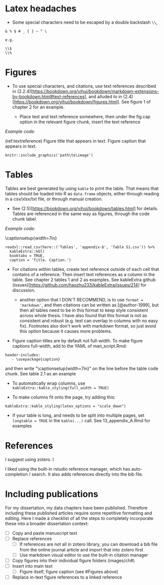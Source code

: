 # Latex headaches

- Some special characters need to be escaped by a double backslash `\\`, 

```
& % $ # _ { } ~ ^ \

e.g.

\\$
\\%
```


# Figures

- To use special characters, and citations, use text references described in (2.2.4)[https://bookdown.org/yihui/bookdown/markdown-extensions-by-bookdown.html#text-references], and alluded to in (2.4)[https://bookdown.org/yihui/bookdown/figures.html]. See figure 1 of chapter 2 for an example.

  - Place text and text reference somewhere, then under the fig.cap option in the relevant figure chunk, insert the text reference
  
*Example code:*

<!-- begin example -->

(ref:textreference) Figure title that appears in text. Figure caption that appears in text.

```{r codechunktitle, fig.cap="(ref:textreference)", fig.scap = "Figure title, to show up in the List of Figures section." eval=T, echo=T, echo=FALSE, fig.align='center', out.extra=''}
knitr::include_graphics('path\to\image')
```

<!-- end example -->

# Tables

Tables are best generated by using `kable` to print the table. That means that tables should be loaded into R as  `data.frame` objects, either through reading in a csv/xlsx/txt file, or through manual creation. 

- See (2.5)[https://bookdown.org/yihui/bookdown/tables.html] for details. Tables are referenced in the same way as figures, through the code chunk label.

*Example code:*

<!-- begin example -->

\captionsetup{width=7in} <!-- this is to make sure the table caption stays in margins -->

```{r BTabS1, eval = FALSE, echo = T, echo=FALSE, warning = FALSE, message=FALSE,  out.extra=''}
readxl::read_csv(here::('Tables', 'appendix-b', 'Table S1.csv')) %>%
  kableExtra::kbl(
  booktabs = TRUE,
  caption = 'Title. Caption.')
```

<!-- end example -->

- For citations within tables, create text reference outside of each cell that contains of a reference. Then insert text references as a column in the table. See chapter 2 tables 1 and 2 as examples. See kableExtra github (issues)[https://github.com/haozhu233/kableExtra/issues/214] for discussion.

  - another option that I DON'T RECOMMEND, is to use `format = 'markdown'`, and then citations can be written as [@author-1999], but then all tables need to be in this format to keep style consistent across whole thesis. I have also found that this format is not as consistent and robust (e.g. text can overlap in columns with no easy fix). Footnotes also don't work with markdown format, so just avoid this option because it causes more problems.

- Figure caption titles are by default not full-width. To make figure captions full-width, add to the YAML of man_script.Rmd:

```
header-includes:
   - \usepackage{caption}
```

and then write "\captionsetup{width=7in}" on the line before the table code chunk. See table 2.1 as an example

- To automatically wrap columns, use `kableExtra::kable_styling(full_width = TRUE)`


- To make columns fit onto the page, try adding this:

`kableExtra::kable_styling(latex_options = "scale_down")`

- If your table is long, and needs to be split into multiple pages, set 
`longtable = TRUE` in the `kable(...)` call. See 13_appendix_A.Rmd for examples

# References

I suggest using zotero. I

I liked using the built-in rstudio reference manager, which has auto-completion / search. It also adds references directly into the bib file.

# Including publications

For my dissertation, my data chapters have been published. Therefore including these published articles require some repetitive formatting and editing. Here I made a checklist of all the steps to completely incorporate these into a broader dissertation context:

-[ ] Copy and paste manuscript text
-[ ] Replace references 
  -[ ] If references are not all in zotero library, you can download a bib file from the online journal article and import that into zotero first
  -[ ] Use markdown visual editor to use the built-in citation manager
-[ ] Copy figures into their individual figure folders (images/ch#)
-[ ] Insert into main text
  -[ ] Figure itself, figure caption (see #Figures above)
-[ ] Replace in-text figure references to a linked reference
